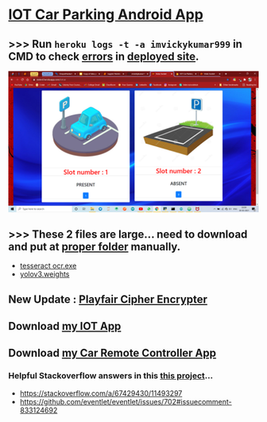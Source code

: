 # [IOT Car Parking Android App](https://github.com/imvickykumar999/web2app#output)

## >>> Run `heroku logs -t -a imvickykumar999` in CMD to check [errors](https://github.com/imvickykumar999/hackathon-iot-car-parking/blob/main/heroku%20logs.png?raw=true) in [deployed site](https://imvickykumar999.herokuapp.com/iotcar).

[![image](screenshot.png)](https://github.com/imvickykumar999/hackathon-iot-car-parking/blob/main/Screenshots/WhatsApp%20Video%202021-04-24%20at%2004.06.46.mp4?raw=true)

## >>> These 2 files are large... need to download and put at [proper folder](https://github.com/imvickykumar999/Car-Plate-OCR) manually.
  - [tesseract ocr.exe](https://digi.bib.uni-mannheim.de/tesseract/tesseract-ocr-w64-setup-v4.1.0-bibtag19.exe)
  - [yolov3.weights](https://pjreddie.com/media/files/yolov3.weights)

## New Update : [Playfair Cipher Encrypter](https://imvickykumar999.herokuapp.com/playfair_cipher)

## Download [my IOT App](https://github.com/imvickykumar999/home-automation/raw/main/Android/app-debug.apk)

## Download [my Car Remote Controller App](https://github.com/imvickykumar999/hackathon-iot-car-parking/raw/main/hackathon/NodeMCU_Car.apk)

### Helpful Stackoverflow answers in this [this project](https://github.com/imvickykumar999/hackathon-iot-car-parking/blob/main/requirements.txt)...
  - https://stackoverflow.com/a/67429430/11493297
  - https://github.com/eventlet/eventlet/issues/702#issuecomment-833124692
